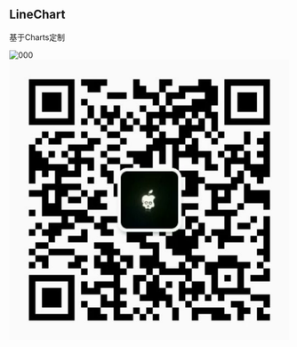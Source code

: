 ## LineChart
基于Charts定制

![000](https://github.com/XLsn0wKit/LineChart/blob/master/Screen%20Shot%20000.png?raw=true)
![001](https://raw.githubusercontent.com/XLsn0w/XLsn0w/XLsn0w/XLsn0wLibrary/Cydiapple.png)
